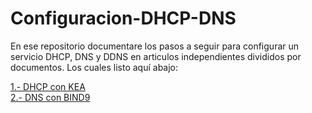# Configuracion-DHCP-DNS
En ese repositorio documentare los pasos a seguir para configurar un servicio DHCP, DNS y DDNS en articulos independientes divididos por documentos. Los cuales listo aquí abajo:

[1.- DHCP con KEA](/dhcpKea.md)  
[2.- DNS con BIND9](/dnsBind9.md)

